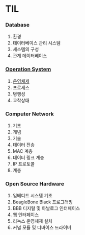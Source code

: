 # TIL
### Database
1. 환경
2. 데이터베이스 관리 시스템
3. 세스템의 구성
4. 관계 데이터베이스

### [Operation System](/OS)
1. [운영체제](/OS/README.md)
2. 프로세스
3. 병행성
4. 교착상태

### Computer Network
1. 기초
2. 개념 
3. 기술
4. 데이터 전송
5. MAC 계층
6. 데이터 링크 계층
7. IP 프로토콜
8. 계층

### Open Source Hardware 
1. 임베디드 시스템 기초
2. BeagleBone Black 프로그래밍
3. BBB 디지털 및 아날로그 인터페이스 
4. 웹 인터페이스 
5. 리눅스 운영체제 설치
6. 커널 모듈 및 디바이스 드라이버
